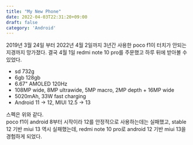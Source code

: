 ```yaml
---
title: "My New Phone"
date: 2022-04-03T22:31:20+09:00
draft: false
category: 'Android'
---
```


2019년 3월 24일 부터 2022년 4월 2일까지 3년간 사용한 poco f1이 터치가 안되는 지경까지 망가졌다.
결국 4월 1일 redmi note 10 pro를 주문했고 하루 뒤에 받아볼 수 있었다.

- sd 732g
- 6gb 128gb
- 6.67" AMOLED 120Hz
- 108MP wide, 8MP ultrawide, 5MP macro, 2MP depth + 16MP wide
- 5020mAh, 33W fast charging
- Android 11 -> 12, MIUI 12.5 -> 13

스펙은 위와 같다.  
poco f1이 android 8부터 시작이라 12를 안정적으로 사용하는데는 실패했고, stable 12 기반 miui 13 역시 실패했는데, redmi note 10 pro로 android 12 기반 miui 13을 경험하게 되었다.
